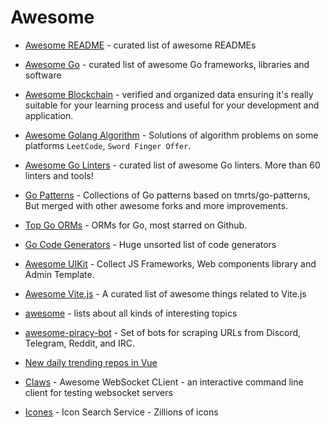 # Awesome

* [Awesome README](https://github.com/matiassingers/awesome-readme) - curated list of awesome READMEs

* [Awesome Go](https://github.com/avelino/awesome-go) - curated list of awesome Go frameworks, libraries and software

* [Awesome Blockchain](https://github.com/yjjnls/awesome-blockchain) - verified and organized data ensuring it's really suitable for your learning process and useful for your development and application.

* [Awesome Golang Algorithm](https://github.com/kylesliu/awesome-golang-algorithm) - Solutions of algorithm problems on some platforms `LeetCode`, `Sword Finger Offer`.

* [Awesome Go Linters](https://github.com/golangci/awesome-go-linters) - curated list of awesome Go linters. More than 60 linters and tools!

* [Go Patterns](https://github.com/crazybber/awesome-patterns) - Collections of Go patterns based on tmrts/go-patterns, But merged with other awesome forks and more improvements.

* [Top Go ORMs](https://github.com/d-tsuji/awesome-go-orms) - ORMs for Go, most starred on Github.

* [Go Code Generators](https://github.com/gophersgang/go-codegen) - Huge unsorted list of code generators

* [Awesome UIKit](https://github.com/jaywcjlove/awesome-uikit) - Collect JS Frameworks, Web components library and Admin Template.

* [Awesome Vite.js](https://github.com/vitejs/awesome-vite) - A curated list of awesome things related to Vite.js  

* [awesome](https://github.com/sindresorhus/awesome) - lists about all kinds of interesting topics

* [awesome-piracy-bot](https://github.com/Igglybuff/awesome-piracy-bot) - Set of bots for scraping URLs from Discord, Telegram, Reddit, and IRC.

* [New daily trending repos in Vue](https://www.giters.com/vitalets/github-trending-repos/issues/128)

* [Claws](https://github.com/thehowl/claws) - Awesome WebSocket CLient - an interactive command line client for testing websocket servers

* [Icones](https://icones.netlify.app) - Icon Search Service - Zillions of icons
